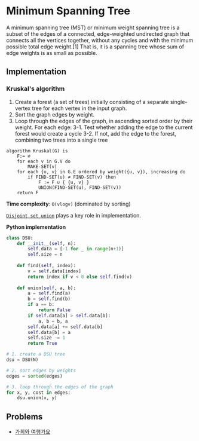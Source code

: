 # Minimum Spanning Tree

A minimum spanning tree (MST) or minimum weight spanning tree is a subset of the edges of a connected, edge-weighted undirected graph that connects all the vertices together, without any cycles and with the minimum possible total edge weight.[1] That is, it is a spanning tree whose sum of edge weights is as small as possible.

## Implementation

### Kruskal's algorithm

1. Create a forest (a set of trees) initially consisting of a separate single-vertex tree for each vertex in the input graph.
2. Sort the graph edges by weight.
3. Loop through the edges of the graph, in ascending sorted order by their weight. For each edge:
3-1. Test whether adding the edge to the current forest would create a cycle
3-2. If not, add the edge to the forest, combining two trees into a single tree

```
algorithm Kruskal(G) is
    F:= ∅
    for each v in G.V do
        MAKE-SET(v)
    for each {u, v} in G.E ordered by weight({u, v}), increasing do
        if FIND-SET(u) ≠ FIND-SET(v) then
            F := F ∪ { {u, v} }
            UNION(FIND-SET(u), FIND-SET(v))
    return F
```

**Time complexity**: `O(vlogv)` (dominated by sorting)

[`Disjoint set union`](/data_structure/disjoint_set_union.md) plays a key role in implementation.

**Python implementation**

```python
class DSU:
    def __init__(self, n):
        self.data = [-1 for _ in range(n+1)]
        self.size = n
    
    def find(self, index):
        v = self.data[index]
        return index if v < 0 else self.find(v)
    
    def union(self, a, b):
        a = self.find(a)
        b = self.find(b)
        if a == b:
            return False
        if self.data[a] > self.data[b]:
            a, b = b, a
        self.data[a] += self.data[b]
        self.data[b] = a
        self.size -= 1
        return True

# 1. create a DSU tree
dsu = DSU(N)

# 2. sort edges by weights
edges = sorted(edges)

# 3. loop through the edges of the graph
for x, y, cost in edges:
    dsu.union(x, y)
```

## Problems

- [가희와 여행가요](https://www.acmicpc.net/problem/30797)
